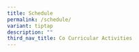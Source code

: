 ```yaml
---
title: Schedule
permalink: /schedule/
variant: tiptap
description: ""
third_nav_title: Co Curricular Activities
---
```

